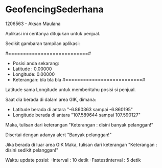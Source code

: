 # GeofencingSederhana

1206563 - Aksan Maulana

Aplikasi ini ceritanya ditujukan untuk penjual.

Sedikit gambaran tampilan aplikasi:

#===========================#
- Posisi anda sekarang:                 
- Latitude : 0.00000
- Longitude: 0.00000
- Keterangan: bla bla bla
#==========================#

Latitude sama Longitude untuk memberitahu posisi si penjual.

Saat dia berada di dalam area GIK, dimana:
 - Latitude berada di antara   "-6.860363 sampai -6.860195"
 - Longitude berada di antara  "107.589644 sampai 107.590127"
  
Maka, tulisan dari keterangan "Keterangan : disini banyak pelanggan!"

Disertai dengan adanya alert "Banyak pelanggan!"
  
Jika berada di luar area GIK
  Maka, tulisan dari keterangan "Keterangan : disini sedikit pelanggan!"
  
Waktu update posisi:
-Interval          : 10 detik
-FastestInterval   : 5 detik
